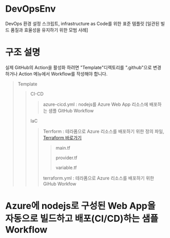 # DevOpsEnv
DevOps 환경 설정 스크립트, infrastructure as Code를 위한 표준 템플릿 [일관된 빌드 품질과 효율성을 유지하기 위한 모범 사례]

# 구조 설명
실제 GitHub의 Action을 활성화 하려면 "Template"디렉토리를 ".github"으로 변경하거나 Action 메뉴에서 Workflow를 작성해야 합니다.
> Template 
>	> CI-CD
>	> > azure-cicd.yml : nodejs를 Azure Web App 리소스에 배포하는 샘플 GitHub Workflow 
>	>
>	> IaC
> > > Terrform : 테라폼으로 Azure 리소스를 배포하기 위한 정의 파일, [Terraform 바로가기](https://www.terraform.io/intro/index.html)
> > > > main.tf 
> > > > 
> > > > provider.tf
> > > > 
> > > > variable.tf
> > > > 
> > > terraform.yml : 테라폼으로 Azure 리소스를 배포하기 위한 GiHub Workfow

# Azure에 nodejs로 구성된 Web App을 자동으로 빌드하고 배포(CI/CD)하는 샘플 Workflow

